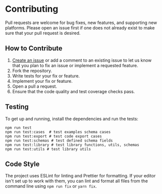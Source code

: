# Contributing

Pull requests are welcome for bug fixes, new features, and supporting new platforms. Please open an issue first if one does not already exist to make sure that your pull request is desired.

## How to Contribute

1. [Create an issue](https://github.com/Chacaponquin/chaca/issues/new) or add a comment to an existing issue to let us know that you plan to fix an issue or implement a requested feature.
2. Fork the repository.
3. Write tests for your fix or feature.
4. Implement your fix or feature.
5. Open a pull a request.
6. Ensure that the code quality and test coverage checks pass.

## Testing

To get up and running, install the dependencies and run the tests:

```shell
npm run test
npm run test:cases  # test examples schema cases
npm run test:export # test code export cases
npm run test:schemas # test defined schema fields
npm run test:library # test library functions, utils, schemas
npm run test:utils # test library utils

```

## Code Style

The project uses ESLint for linting and Prettier for formatting. If your editor isn't set up to work with them, you can lint and format all files from the command line using `npm run fix` or `yarn fix`.
